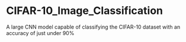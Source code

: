 # CIFAR-10_Image_Classification
A large CNN model capable of classifying the CIFAR-10 dataset with an accuracy of just under 90%
